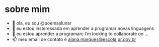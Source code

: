 # sobre mim

- 👋 ola, eu sou @poemaslunar
- 👀 eu estou insteressada em aprender a programar novas linguagens
- 🌱 eu estou aprender a programarc I’m looking to collaborate on ...
- 📫 meu email de contato é alana.marques@escola.pr.gov.br
